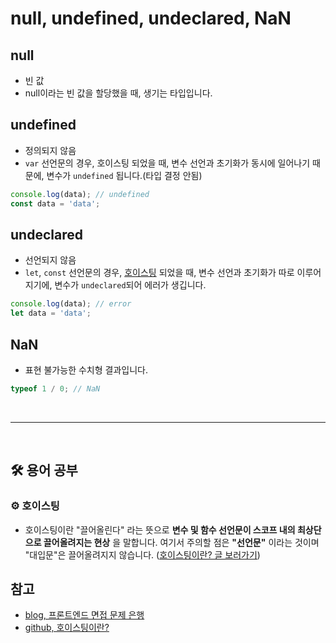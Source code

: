 # null, undefined, undeclared, NaN

## null

- 빈 값
- null이라는 빈 값을 할당했을 때, 생기는 타입입니다.

## undefined

- 정의되지 않음
- `var` 선언문의 경우, 호이스팅 되었을 때, 변수 선언과 초기화가 동시에 일어나기 때문에, 변수가 `undefined` 됩니다.(타입 결정 안됨)

```js
console.log(data); // undefined
const data = 'data';
```

## undeclared

- 선언되지 않음
- `let`, `const` 선언문의 경우, [호이스팅](#gear-호이스팅) 되었을 때, 변수 선언과 초기화가 따로 이루어지기에, 변수가 `undeclared`되어 에러가 생깁니다.

```js
console.log(data); // error
let data = 'data';
```

## NaN

- 표현 불가능한 수치형 결과입니다.

```js
typeof 1 / 0; // NaN
```

<br>

---

<br>

## :hammer_and_wrench: 용어 공부

### :gear: 호이스팅

- 호이스팅이란 "끌어올린다" 라는 뜻으로 **변수 및 함수 선언문이 스코프 내의 최상단으로 끌어올려지는 현상** 을 말합니다. 여기서 주의할 점은 **"선언문"** 이라는 것이며 "대입문"은 끌어올려지지 않습니다. ([호이스팅이란? 글 보러가기](https://github.com/Esoolgnah/Frontend-Interview-Questions/blob/main/Notes/important-5/hoisting.md))
  <br>

## 참고

- [blog, 프론트엔드 면접 문제 은행](https://velog.io/@wkahd01/%ED%94%84%EB%A1%A0%ED%8A%B8%EC%97%94%EB%93%9C-%EB%A9%B4%EC%A0%91-%EB%AC%B8%EC%A0%9C-%EC%9D%80%ED%96%89-HTML-%EC%A7%88%EB%AC%B8-%EB%8B%B5%EB%B3%80#null-undefined-undeclared-nan)
- [github, 호이스팅이란?](https://github.com/Esoolgnah/Frontend-Interview-Questions/blob/main/Notes/important-5/hoisting.md)